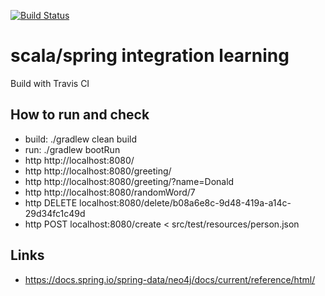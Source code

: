 [![Build Status](https://travis-ci.org/butcherless/scala.svg?branch=master)](https://travis-ci.org/butcherless/scala/spring-scala)

# scala/spring integration learning

Build with Travis CI

## How to run and check

- build: ./gradlew clean build
- run: ./gradlew bootRun
- http http://localhost:8080/
- http http://localhost:8080/greeting/
- http http://localhost:8080/greeting/?name=Donald
- http http://localhost:8080/randomWord/7
- http DELETE localhost:8080/delete/b08a6e8c-9d48-419a-a14c-29d34fc1c49d
- http POST localhost:8080/create < src/test/resources/person.json

## Links

- https://docs.spring.io/spring-data/neo4j/docs/current/reference/html/
